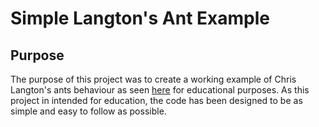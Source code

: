 # Simple Langton's Ant Example
## Purpose
The purpose of this project was to create a working example of Chris Langton's ants behaviour as seen [here](https://en.wikipedia.org/wiki/Langton%27s_ant) for educational purposes.
As this project in intended for education, the code has been designed to be as simple and easy to follow as possible.
